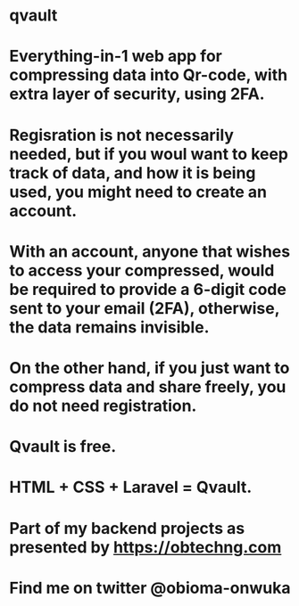# qvault
# Everything-in-1 web app for compressing data into Qr-code, with extra layer of security, using 2FA.
# Regisration is not necessarily needed, but if you woul want to keep track of data, and how it is being used, you might need to create an account.
# With an account, anyone that wishes to access your compressed, would be required to provide a 6-digit code sent to your email (2FA), otherwise, the data remains invisible.
# On the other hand, if you just want to compress data and share freely, you do not need registration.
# Qvault is free.
# HTML + CSS + Laravel = Qvault.
# Part of my backend projects as presented by https://obtechng.com
# Find me on twitter @obioma-onwuka
